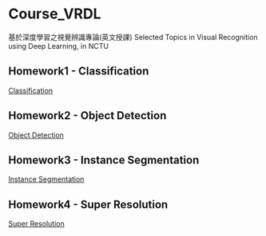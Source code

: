 # Course_VRDL
基於深度學習之視覺辨識專論(英文授課) Selected Topics in Visual Recognition using Deep Learning, in NCTU

## Homework1 - Classification
[Classification](https://github.com/clashroyaleisgood/Course_VRDL/tree/main/HW%201%20classification)

## Homework2 - Object Detection
[Object Detection](https://github.com/clashroyaleisgood/Course_VRDL/tree/main/HW2_Object_Detection)

## Homework3 - Instance Segmentation
[Instance Segmentation](https://github.com/clashroyaleisgood/Course_VRDL/tree/main/HW3_Instance_Segmentation)

## Homework4 - Super Resolution
[Super Resolution](https://github.com/clashroyaleisgood/Course_VRDL/tree/main/HW4_Super_Resolution)
